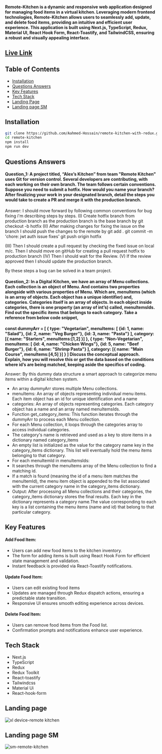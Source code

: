 #### Remote-Kitchen is a dynamic and responsive web application designed for managing food items in a virtual kitchen. Leveraging modern frontend technologies, Remote-Kitchen allows users to seamlessly add, update, and delete food items, providing an intuitive and efficient user experience. This application is built using Next.js, TypeScript, Redux, Material UI, React Hook Form, React-Toastify, and TailwindCSS, ensuring a robust and visually appealing interface.

## [Live Link](https://remote-kitchen.vercel.app/)

## Table of Contents

- [Installation](#installation)
- [Questions Answers](#questions-answers)
- [Key Features](#key-features)
- [Tech Stack](#tech-stack)
- [Landing Page](#landing-page)
- [Landing page SM](#landing-page-sm)

## Installation
```bash
git clone https://github.com/Aahmed-Hossain/remote-kitchen-with-redux.git
cd remote-kitchen
npm install
npm run dev
```

## Questions Answers

#### Question_1: A project titled, “Alex’s Kitchen” from team "Remote Kitchen" uses Git for version control. Several developers are contributing, with each working on their own branch. The team follows certain conventions. Suppose you need to submit a hotfix. How would you name your branch? After finalizing your work in your designated branch, detail the steps you would take to create a PR and merge it with the production branch.

Answer: I should move forward by following common conventions for bug fixing i'm describing steps by steps.
(I) Create hotfix branch from production branch as the production branch is the base branch by git checkout -b hotfix 
(II) After making changes for fixing the issue on the branch I should push the changes to the remote by 
git add .
git commit -m 'chore: jwt auth issue fixes'
git push origin hotfix 

(III) Then I should create a pull request by checking the fixed issue on local m/c. Then I should move on gitHub for creating a pull request hotfix to production branch
(IV)  Then I should wait for the Review.
(V) If the review approved then I  should update the production branch.

By these steps a bug can be solved in a team project.

#### Question_2: In a Digital Kitchen, we have an array of Menu collections. Each collection is an object of Menu. And contains two properties alongside with various properties of Menu. Which are, menuItems (which is an array of objects. Each object has a unique identifier) and, categories. Categories itself is an array of objects. In each object inside categories, there is one property (an array of int’s) called, menuItemsIds. Find out the specific items that belongs to each category. Take a reference from below code snippet,
**const dummyArr = [ {
      type: "Vegetarian",
      menuItems: [
        {id: 1, name: "Salad"},
        {id: 2, name: "Veg Burger"},
        {id: 3, name: "Pasta"}
      ],
      category: [{
        name: "Starters",
        menuItems:[1,2]
      }]
    },
    {
      type: "Non-Vegetarian",
      menuItems: [
        {id: 4, name: "Chicken Wings"},
        {id: 5, name: "Beef Burger"},
        {id: 6, name: "Shrimp Pasta"}
      ],
      category: [{
        name: "Main Course",
        menuItems:[4,5]
      }]
    }
]
Discuss the conceptual approach. Explain, how you will resolve this or get the data based on the conditions where id’s are being matched, keeping aside the specifics of coding.**

Answer: 
By this dummy data structure a smart approach to categorize menu items within a digital kitchen system.
- An array dummyArr stores multiple Menu collections.
- menuItems: An array of objects representing individual menu items. Each item object has an id for unique identification and a name
- categories: An array of objects representing categories. Each category object has a name and an array named menuItemsIds.
- Function get_category_items: This function iterates through the dummyArr to process each Menu collection.
- For each Menu collection, it loops through the categories array to access individual categories.
- The category's name is retrieved and used as a key to store items in a dictionary named category_items
- An empty list is initialized as the value for the category name key in the category_items dictionary. This list will eventually hold the menu items belonging to that category.
- For each menuItemId in menuItemsIds:
- It searches through the menuItems array of the Menu collection to find a matching id.
- If a match is found (meaning the id of a menu item matches the menuItemId), the menu item object is appended to the list associated with the current category name in the category_items dictionary.
- Output: After processing all Menu collections and their categories, the category_items dictionary stores the final results.  Each key in the dictionary represents a category name.The value corresponding to each key is a list containing the menu items (name and id) that belong to that particular category.

## Key Features
#### Add Food Item:
- Users can add new food items to the kitchen inventory.
- The form for adding items is built using React Hook Form for efficient state management and validation.
- Instant feedback is provided via React-Toastify notifications.
#### Update Food Item:
- Users can edit existing food items
- Updates are managed through Redux dispatch actions, ensuring a predictable state transition.
- Responsive UI ensures smooth editing experience across devices.
#### Delete Food Item:
- Users can remove food items from the Food list.
- Confirmation prompts and notifications enhance user experience.


## Tech Stack
- Next.js
- TypeScript
- Redux
- Redux Toolkit
- React-toastify
- Tailwindcss
- Material Ui
- React-hook-form

## Landing page
![xl device-remote kitchen](https://github.com/Aahmed-Hossain/remote-kitchen-with-redux/assets/138388233/678558b7-069e-42cd-a865-e4568333a683)


## Landing page SM
![sm-remote-kitchen](https://github.com/Aahmed-Hossain/remote-kitchen-with-redux/assets/138388233/57240ddd-28a6-4871-ae85-5f3811cd1685)
